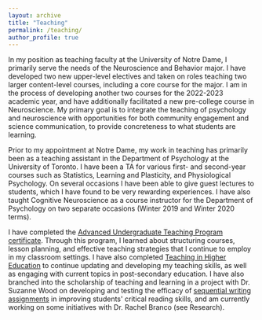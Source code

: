 ```yaml
---
layout: archive
title: "Teaching"
permalink: /teaching/
author_profile: true
---
```


In my position as teaching faculty at the University of Notre Dame, I primarily serve the needs of the Neuroscience and Behavior major. I have developed two new upper-level electives and taken on roles teaching two larger content-level courses, including a core course for the major. I am in the process of developing another two courses for the 2022-2023 academic year, and have additionally facilitated a new pre-college course in Neuroscience. My primary goal is to integrate the teaching of psychology and neuroscience with opportunities for both community engagement and science communication, to provide concreteness to what students are learning. 

Prior to my appointment at Notre Dame, my work in teaching has primarily been as a teaching assistant in the Department of Psychology at the University of Toronto. I have been a TA for various first- and second-year courses such as Statistics, Learning and Plasticity, and Physiological Psychology. On several occasions I have been able to give guest lectures to students, which I have found to be very rewarding experiences. I have also taught Cognitive Neuroscience as a course instructor for the Department of Psychology on two separate occasions (Winter 2019 and Winter 2020 terms). 

I have completed the [Advanced Undergraduate Teaching Program certificate](http://tatp.utoronto.ca/certificate-program/autp-certificate/). Through this program, I learned about structuring courses, lesson planning, and effective teaching strategies that I continue to employ in my classroom settings. I have also completed [Teaching in Higher Education](https://wdw.utoronto.ca/teaching-higher-education) to continue updating and developing my teaching skills, as well as engaging with current topics in post-secondary education. I have also branched into the scholarship of teaching and learning in a project with Dr. Suzanne Wood on developing and testing the efficacy of [sequential writing assignments](https://teachpsych.org/resources/Documents/otrp/resources/wood20.pdf) in improving students' critical reading skills, and am currently working on some initiatives with Dr. Rachel Branco (see Research).

